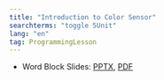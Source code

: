 ```yaml
---
title: "Introduction to Color Sensor"
searchterms: "toggle 5Unit"
lang: "en"
tag: ProgrammingLesson
---
```

 <ul>
 <li class="ng-binding">Word Block Slides:
 <a href="ProgrammingLessons/ColorSensor.pptx">PPTX</a>,
 <a href="ProgrammingLessons/ColorSensor.pdf">PDF</a>
 </li>

 </ul>
